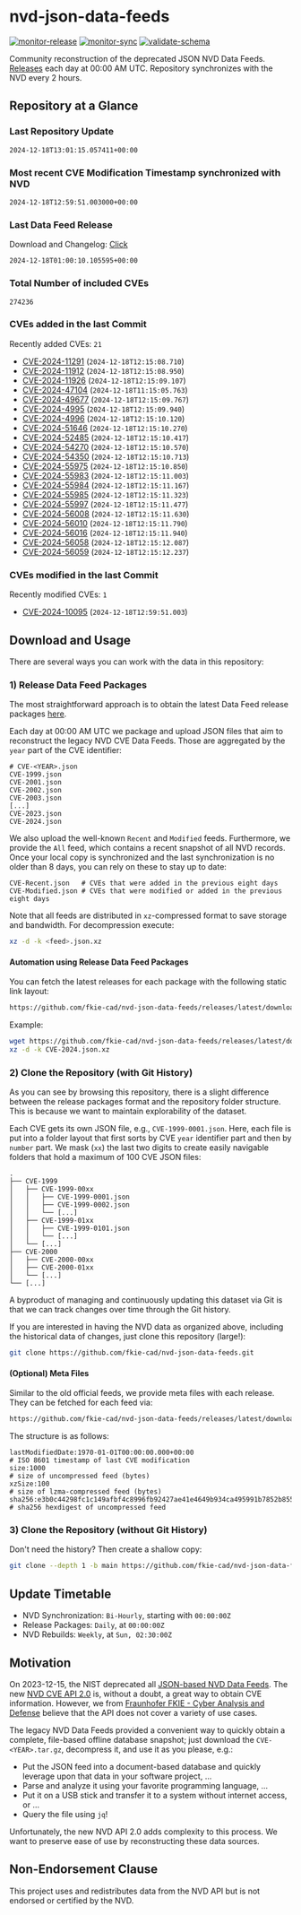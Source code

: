 # nvd-json-data-feeds

[![monitor-release](https://github.com/fkie-cad/nvd-json-data-feeds/actions/workflows/monitor_release.yml/badge.svg)](https://github.com/fkie-cad/nvd-json-data-feeds/actions/workflows/monitor_release.yml)
[![monitor-sync](https://github.com/fkie-cad/nvd-json-data-feeds/actions/workflows/monitor_sync.yml/badge.svg)](https://github.com/fkie-cad/nvd-json-data-feeds/actions/workflows/monitor_sync.yml)
[![validate-schema](https://github.com/fkie-cad/nvd-json-data-feeds/actions/workflows/validate_schema.yml/badge.svg)](https://github.com/fkie-cad/nvd-json-data-feeds/actions/workflows/validate_schema.yml)

Community reconstruction of the deprecated JSON NVD Data Feeds.
[Releases](https://github.com/fkie-cad/nvd-json-data-feeds/releases/latest) each day at 00:00 AM UTC.
Repository synchronizes with the NVD every 2 hours.

## Repository at a Glance

### Last Repository Update

```plain
2024-12-18T13:01:15.057411+00:00
```

### Most recent CVE Modification Timestamp synchronized with NVD

```plain
2024-12-18T12:59:51.003000+00:00
```

### Last Data Feed Release

Download and Changelog: [Click](https://github.com/fkie-cad/nvd-json-data-feeds/releases/latest)

```plain
2024-12-18T01:00:10.105595+00:00
```

### Total Number of included CVEs

```plain
274236
```

### CVEs added in the last Commit

Recently added CVEs: `21`

- [CVE-2024-11291](CVE-2024/CVE-2024-112xx/CVE-2024-11291.json) (`2024-12-18T12:15:08.710`)
- [CVE-2024-11912](CVE-2024/CVE-2024-119xx/CVE-2024-11912.json) (`2024-12-18T12:15:08.950`)
- [CVE-2024-11926](CVE-2024/CVE-2024-119xx/CVE-2024-11926.json) (`2024-12-18T12:15:09.107`)
- [CVE-2024-47104](CVE-2024/CVE-2024-471xx/CVE-2024-47104.json) (`2024-12-18T11:15:05.763`)
- [CVE-2024-49677](CVE-2024/CVE-2024-496xx/CVE-2024-49677.json) (`2024-12-18T12:15:09.767`)
- [CVE-2024-4995](CVE-2024/CVE-2024-49xx/CVE-2024-4995.json) (`2024-12-18T12:15:09.940`)
- [CVE-2024-4996](CVE-2024/CVE-2024-49xx/CVE-2024-4996.json) (`2024-12-18T12:15:10.120`)
- [CVE-2024-51646](CVE-2024/CVE-2024-516xx/CVE-2024-51646.json) (`2024-12-18T12:15:10.270`)
- [CVE-2024-52485](CVE-2024/CVE-2024-524xx/CVE-2024-52485.json) (`2024-12-18T12:15:10.417`)
- [CVE-2024-54270](CVE-2024/CVE-2024-542xx/CVE-2024-54270.json) (`2024-12-18T12:15:10.570`)
- [CVE-2024-54350](CVE-2024/CVE-2024-543xx/CVE-2024-54350.json) (`2024-12-18T12:15:10.713`)
- [CVE-2024-55975](CVE-2024/CVE-2024-559xx/CVE-2024-55975.json) (`2024-12-18T12:15:10.850`)
- [CVE-2024-55983](CVE-2024/CVE-2024-559xx/CVE-2024-55983.json) (`2024-12-18T12:15:11.003`)
- [CVE-2024-55984](CVE-2024/CVE-2024-559xx/CVE-2024-55984.json) (`2024-12-18T12:15:11.167`)
- [CVE-2024-55985](CVE-2024/CVE-2024-559xx/CVE-2024-55985.json) (`2024-12-18T12:15:11.323`)
- [CVE-2024-55997](CVE-2024/CVE-2024-559xx/CVE-2024-55997.json) (`2024-12-18T12:15:11.477`)
- [CVE-2024-56008](CVE-2024/CVE-2024-560xx/CVE-2024-56008.json) (`2024-12-18T12:15:11.630`)
- [CVE-2024-56010](CVE-2024/CVE-2024-560xx/CVE-2024-56010.json) (`2024-12-18T12:15:11.790`)
- [CVE-2024-56016](CVE-2024/CVE-2024-560xx/CVE-2024-56016.json) (`2024-12-18T12:15:11.940`)
- [CVE-2024-56058](CVE-2024/CVE-2024-560xx/CVE-2024-56058.json) (`2024-12-18T12:15:12.087`)
- [CVE-2024-56059](CVE-2024/CVE-2024-560xx/CVE-2024-56059.json) (`2024-12-18T12:15:12.237`)


### CVEs modified in the last Commit

Recently modified CVEs: `1`

- [CVE-2024-10095](CVE-2024/CVE-2024-100xx/CVE-2024-10095.json) (`2024-12-18T12:59:51.003`)


## Download and Usage

There are several ways you can work with the data in this repository:

### 1) Release Data Feed Packages

The most straightforward approach is to obtain the latest Data Feed release packages [here](https://github.com/fkie-cad/nvd-json-data-feeds/releases/latest).

Each day at 00:00 AM UTC we package and upload JSON files that aim to reconstruct the legacy NVD CVE Data Feeds.
Those are aggregated by the `year` part of the CVE identifier:

```
# CVE-<YEAR>.json
CVE-1999.json
CVE-2001.json
CVE-2002.json
CVE-2003.json
[...]
CVE-2023.json
CVE-2024.json
```

We also upload the well-known `Recent` and `Modified` feeds.
Furthermore, we provide the `All` feed, which contains a recent snapshot of all NVD records.
Once your local copy is synchronized and the last synchronization is no older than 8 days, you can rely on these to stay up to date:

```plain
CVE-Recent.json   # CVEs that were added in the previous eight days
CVE-Modified.json # CVEs that were modified or added in the previous eight days
```

Note that all feeds are distributed in `xz`-compressed format to save storage and bandwidth.
For decompression execute:

```sh
xz -d -k <feed>.json.xz
```

#### Automation using Release Data Feed Packages

You can fetch the latest releases for each package with the following static link layout:

```sh
https://github.com/fkie-cad/nvd-json-data-feeds/releases/latest/download/CVE-<YEAR>.json.xz
```

Example:

```sh
wget https://github.com/fkie-cad/nvd-json-data-feeds/releases/latest/download/CVE-2024.json.xz
xz -d -k CVE-2024.json.xz
```

### 2) Clone the Repository (with Git History)

As you can see by browsing this repository, there is a slight difference between the release packages format and the repository folder structure.
This is because we want to maintain explorability of the dataset.

Each CVE gets its own JSON file, e.g., `CVE-1999-0001.json`.
Here, each file is put into a folder layout that first sorts by CVE `year` identifier part and then by `number` part.
We mask (`xx`) the last two digits to create easily navigable folders that hold a maximum of 100 CVE JSON files:

```plain
.
├── CVE-1999
│   ├── CVE-1999-00xx
│   │   ├── CVE-1999-0001.json
│   │   ├── CVE-1999-0002.json
│   │   └── [...]
│   ├── CVE-1999-01xx
│   │   ├── CVE-1999-0101.json
│   │   └── [...]
│   └── [...]
├── CVE-2000
│   ├── CVE-2000-00xx
│   ├── CVE-2000-01xx
│   └── [...]
└── [...]
```

A byproduct of managing and continuously updating this dataset via Git is that we can track changes over time through the Git history.

If you are interested in having the NVD data as organized above, including the historical data of changes, just clone this repository (large!):

```sh
git clone https://github.com/fkie-cad/nvd-json-data-feeds.git
```

#### (Optional) Meta Files

Similar to the old official feeds, we provide meta files with each release. They can be fetched for each feed via:

```sh
https://github.com/fkie-cad/nvd-json-data-feeds/releases/latest/download/CVE-<YEAR>.meta
```

The structure is as follows:

```plain
lastModifiedDate:1970-01-01T00:00:00.000+00:00                          # ISO 8601 timestamp of last CVE modification
size:1000                                                               # size of uncompressed feed (bytes)
xzSize:100                                                              # size of lzma-compressed feed (bytes)
sha256:e3b0c44298fc1c149afbf4c8996fb92427ae41e4649b934ca495991b7852b855 # sha256 hexdigest of uncompressed feed
```

### 3) Clone the Repository (without Git History)

Don't need the history? Then create a shallow copy:

```sh
git clone --depth 1 -b main https://github.com/fkie-cad/nvd-json-data-feeds.git
```


## Update Timetable

* NVD Synchronization: `Bi-Hourly`, starting with `00:00:00Z`
* Release Packages: `Daily`, at `00:00:00Z`
* NVD Rebuilds: `Weekly`, at `Sun, 02:30:00Z`


## Motivation

On 2023-12-15, the NIST deprecated all [JSON-based NVD Data Feeds](https://nvd.nist.gov/vuln/data-feeds#divRetirementBanner-1).
The new [NVD CVE API 2.0](https://nvd.nist.gov/developers/vulnerabilities) is, without a doubt, a great way to obtain CVE information.
However, we from [Fraunhofer FKIE - Cyber Analysis and Defense](https://www.fkie.fraunhofer.de/en/departments/cad.html) believe that the API does not cover a variety of use cases.

The legacy NVD Data Feeds provided a convenient way to quickly obtain a complete, file-based offline database snapshot; just download the `CVE-<YEAR>.tar.gz`, decompress it, and use it as you please, e.g.:

- Put the JSON feed into a document-based database and quickly leverage upon that data in your software project, ...
- Parse and analyze it using your favorite programming language, ...
- Put it on a USB stick and transfer it to a system without internet access, or ...
- Query the file using `jq`!

Unfortunately, the new NVD API 2.0 adds complexity to this process.
We want to preserve ease of use by reconstructing these data sources.

## Non-Endorsement Clause

This project uses and redistributes data from the NVD API but is not endorsed or certified by the NVD.